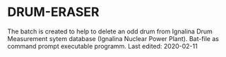 # DRUM-ERASER
The batch is created to help to delete an odd drum from Ignalina Drum Measurement sytem database (Ignalina Nuclear Power Plant).
Bat-file as command prompt executable programm.
Last edited: 2020-02-11
